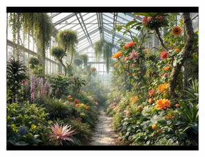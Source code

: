 ![The battle between Old Gardener Chen's wild garden and the Pattern Plants, where organic, chaotic growth meets cold mathematical precision in a greenhouse divided between life and calculated existence. Style: Dynamic garden scene with contrasting elements of natural growth and artificial perfection.](illustration_caption_3.jpeg)
